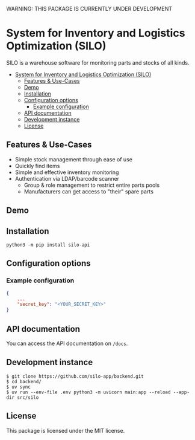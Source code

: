 WARNING: THIS PACKAGE IS CURRENTLY UNDER DEVELOPMENT

# System for Inventory and Logistics Optimization (SILO)

SILO is a warehouse software for monitoring parts and stocks of all kinds.

- [System for Inventory and Logistics Optimization (SILO)](#system-for-inventory-and-logistics-optimization-silo)
  - [Features \& Use-Cases](#features--use-cases)
  - [Demo](#demo)
  - [Installation](#installation)
  - [Configuration options](#configuration-options)
    - [Example configuration](#example-configuration)
  - [API documentation](#api-documentation)
  - [Development instance](#development-instance)
  - [License](#license)


## Features & Use-Cases

* Simple stock management through ease of use
* Quickly find items
* Simple and effective inventory monitoring
* Authentication via LDAP/barcode scanner
  * Group & role management to restrict entire parts pools
  * Manufacturers can get access to "their" spare parts

## Demo


## Installation

```
python3 -m pip install silo-api
```

## Configuration options

### Example configuration

```json
{
    ...
    "secret_key": "<YOUR_SECRET_KEY>"
}
```

## API documentation

You can access the API documentation on `/docs`.

## Development instance

```
$ git clone https://github.com/silo-app/backend.git
$ cd backend/
$ uv sync
$ uv run --env-file .env python3 -m uvicorn main:app --reload --app-dir src/silo
```

## License

This package is licensed under the MIT license.